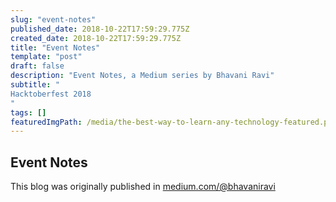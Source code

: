 ```yaml
---
slug: "event-notes"
published_date: 2018-10-22T17:59:29.775Z
created_date: 2018-10-22T17:59:29.775Z
title: "Event Notes"
template: "post"
draft: false
description: "Event Notes, a Medium series by Bhavani Ravi"
subtitle: "
Hacktoberfest 2018
"
tags: []
featuredImgPath: /media/the-best-way-to-learn-any-technology-featured.png
---
```

## Event Notes

This blog was originally published in [medium.com/@bhavaniravi](https://medium.com/@bhavaniravi)
